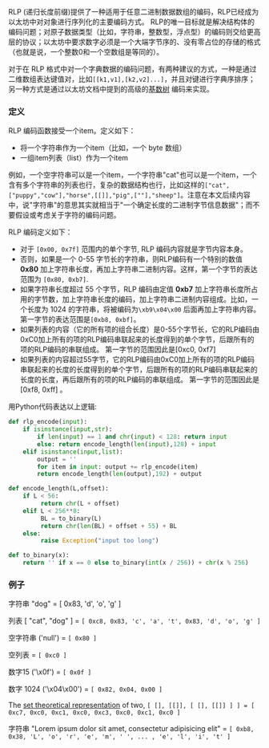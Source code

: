 RLP (递归长度前缀)提供了一种适用于任意二进制数据数组的编码，RLP已经成为以太坊中对对象进行序列化的主要编码方式。 RLP的唯一目标就是解决结构体的编码问题；对原子数据类型（比如，字符串，整数型，浮点型）的编码则交给更高层的协议；以太坊中要求数字必须是一个大端字节序的、没有零占位的存储的格式（也就是说，一个整数0和一个空数组是等同的）。

对于在 RLP 格式中对一个字典数据的编码问题，有两种建议的方式，一种是通过二维数组表达键值对，比如`[[k1,v1],[k2,v2]...]`，并且对键进行字典序排序；另一种方式是通过以太坊文档中提到的高级的[基数树](https://github.com/ethereum/wiki/wiki/Patricia-Tree) 编码来实现。

### 定义

RLP 编码函数接受一个item。定义如下：

* 将一个字符串作为一个item（比如，一个 byte 数组）
* 一组item列表（list）作为一个item

例如，一个空字符串可以是一个item，一个字符串"cat"也可以是一个item，一个含有多个字符串的列表也行，复杂的数据结构也行，比如这样的`["cat",["puppy","cow"],"horse",[[]],"pig",[""],"sheep"]`。注意在本文后续内容中，说"字符串"的意思其实就相当于"一个确定长度的二进制字节信息数据"；而不要假设或考虑关于字符的编码问题。

RLP 编码定义如下：

* 对于 `[0x00, 0x7f]` 范围内的单个字节, RLP 编码内容就是字节内容本身。
* 否则，如果是一个 0-55 字节长的字符串，则RLP编码有一个特别的数值 **0x80** 加上字符串长度，再加上字符串二进制内容。这样，第一个字节的表达范围为 `[0x80, 0xb7]`.
* 如果字符串长度超过 55 个字节，RLP 编码由定值 **0xb7** 加上字符串长度所占用的字节数，加上字符串长度的编码，加上字符串二进制内容组成。比如，一个长度为 1024 的字符串，将被编码为`\xb9\x04\x00` 后面再加上字符串内容。第一字节的表达范围是`[0xb8, 0xbf]`。
* 如果列表的内容（它的所有项的组合长度）是0-55个字节长，它的RLP编码由0xC0加上所有的项的RLP编码串联起来的长度得到的单个字节，后跟所有的项的RLP编码的串联组成。 第一字节的范围因此是[0xc0, 0xf7]
* 如果列表的内容超过55字节，它的RLP编码由0xC0加上所有的项的RLP编码串联起来的长度的长度得到的单个字节，后跟所有的项的RLP编码串联起来的长度的长度，再后跟所有的项的RLP编码的串联组成。 第一字节的范围因此是[0xf8, 0xff] 。

用Python代码表达以上逻辑:

```python
def rlp_encode(input):
    if isinstance(input,str):
        if len(input) == 1 and chr(input) < 128: return input
        else: return encode_length(len(input),128) + input
    elif isinstance(input,list):
        output = ''
        for item in input: output += rlp_encode(item)
        return encode_length(len(output),192) + output

def encode_length(L,offset):
    if L < 56:
         return chr(L + offset)
    elif L < 256**8:
         BL = to_binary(L)
         return chr(len(BL) + offset + 55) + BL
    else:
         raise Exception("input too long")

def to_binary(x):
    return '' if x == 0 else to_binary(int(x / 256)) + chr(x % 256)
```

### 例子

字符串 "dog" = [ 0x83, 'd', 'o', 'g' ]

列表 [ "cat", "dog" ] = `[ 0xc8, 0x83, 'c', 'a', 't', 0x83, 'd', 'o', 'g' ]`

空字符串 ('null') = `[ 0x80 ]`

空列表 = `[ 0xc0 ]`

数字15 ('\x0f') = `[ 0x0f ]`

数字 1024 ('\x04\x00') = `[ 0x82, 0x04, 0x00 ]`

The [set theoretical representation](http://en.wikipedia.org/wiki/Set-theoretic_definition_of_natural_numbers) of two, `[ [], [[]], [ [], [[]] ] ] = [ 0xc7, 0xc0, 0xc1, 0xc0, 0xc3, 0xc0, 0xc1, 0xc0 ]`

字符串 "Lorem ipsum dolor sit amet, consectetur adipisicing elit" = `[ 0xb8, 0x38, 'L', 'o', 'r', 'e', 'm', ' ', ... , 'e', 'l', 'i', 't' ]`
